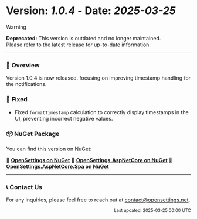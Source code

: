 # Version: *1.0.4* - Date: *2025-03-25*

> [!WARNING]  
> **Deprecated:** This version is outdated and no longer maintained.  
> Please refer to the latest release for up-to-date information.

---

### 🚀 **Overview**
Version 1.0.4 is now released. focusing on improving timestamp handling for the notifications.

### 🐛 **Fixed**
* Fixed `formatTimestamp` calculation to correctly display timestamps in the UI, preventing incorrect negative values.

### 📦 **NuGet Package**  
You can find this version on NuGet:  

🔗 **[OpenSettings on NuGet](https://www.nuget.org/packages/OpenSettings/1.0.4)**
🔗 **[OpenSettings.AspNetCore on NuGet](https://www.nuget.org/packages/OpenSettings.AspNetCore/1.0.4)**
🔗 **[OpenSettings.AspNetCore.Spa on NuGet](https://www.nuget.org/packages/OpenSettings.AspNetCore.Spa/1.0.4)**

---

### 📞 **Contact Us**
For any inquiries, please feel free to reach out at [contact@opensettings.net](mailto:contact@opensettings.net).

<p align="right"><small>Last updated: 2025-03-25 00:00 UTC</small></p>